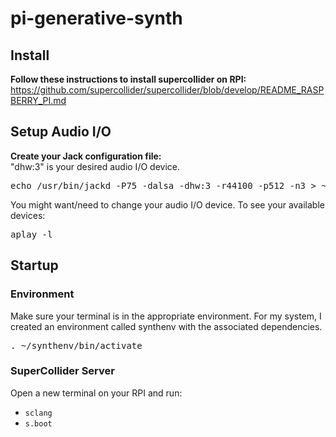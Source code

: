 # pi-generative-synth

## Install
<b>Follow these instructions to install supercollider on RPI: </b><br/>
https://github.com/supercollider/supercollider/blob/develop/README_RASPBERRY_PI.md

## Setup Audio I/O
<b>Create your Jack configuration file:</b><br/>
"dhw:3" is your desired audio I/O device. <br/>
<pre>
echo /usr/bin/jackd -P75 -dalsa -dhw:3 -r44100 -p512 -n3 > ~/.jackdrc
</pre>
You might want/need to change your audio I/O device. To see your available devices:
<pre>
aplay -l
</pre>

## Startup
### Environment
Make sure your terminal is in the appropriate environment. For my system, I created an environment called synthenv with the associated dependencies.
<pre>
. ~/synthenv/bin/activate
</pre>
### SuperCollider Server
Open a new terminal on your RPI and run:
- ```sclang```
- ```s.boot```
